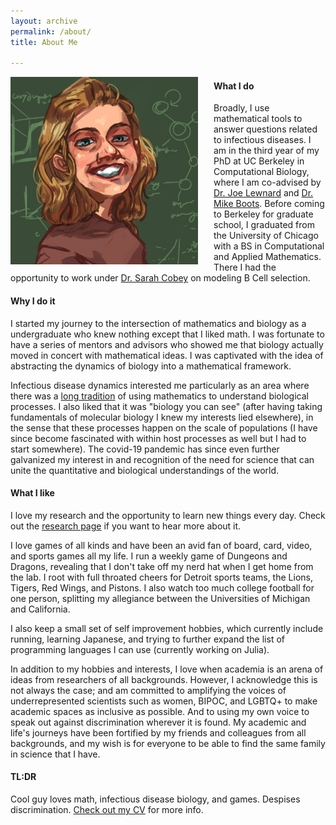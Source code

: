 ```yaml
---
layout: archive
permalink: /about/
title: About Me

---
```


<img src="/images/graham.png" alt="A picture" style="float:left;padding-right:25px;width:300px;height:300px;">

#### What I do
Broadly, I use mathematical tools to answer questions related to infectious diseases. I am in the third year of my PhD at UC Berkeley in Computational Biology, where I am co-advised by <a href="https://publichealth.berkeley.edu/people/joseph-lewnard/" target="_blank">Dr. Joe Lewnard</a> and <a href="https://bootslab.org/" target="_blank">Dr. Mike Boots</a>. Before coming to Berkeley for graduate school, I graduated from the University of Chicago with a BS in Computational and Applied Mathematics. There I had the opportunity to work under <a href="https://cobeylab.uchicago.edu/" target="_blank">Dr. Sarah Cobey</a> on modeling B Cell selection.

#### Why I do it
I started my journey to the intersection of mathematics and biology as a undergraduate who knew nothing except that I liked math. I was fortunate to have a series of mentors and advisors who showed me that biology actually moved in concert with mathematical ideas. I was captivated with the idea of abstracting the dynamics of biology into a mathematical framework.

Infectious disease dynamics interested me particularly as an area where there was a <a href="https://doi.org/10.1098/rspa.1927.0118"  target="_blank">long tradition</a> of using mathematics to understand biological processes. I also liked that it was "biology you can see" (after having taking fundamentals of molecular biology I knew my interests lied elsewhere), in the sense that these processes happen on the scale of populations (I have since become fascinated with within host processes as well but I had to start somewhere). The covid-19 pandemic has since even further galvanized my interest in and recognition of the need for science that can unite the quantitative and biological understandings of the world.

#### What I like
I love my research and the opportunity to learn new things every day. Check out the <a href="../research/">research page</a> if you want to hear more about it.

I love games of all kinds and have been an avid fan of board, card, video, and sports games all my life. I run a weekly game of Dungeons and Dragons, revealing that I don't take off my nerd hat when I get home from the lab. I root with full throated cheers for Detroit sports teams, the Lions, Tigers, Red Wings, and Pistons. I also watch too much college football for one person, splitting my allegiance between the Universities of Michigan and California.

I also keep a small set of self improvement hobbies, which currently include running, learning Japanese, and trying to further expand the list of programming languages I can use (currently working on Julia).

In addition to my hobbies and interests, I love when academia is an arena of ideas from researchers of all backgrounds. However, I acknowledge this is not always the case; and am committed to amplifying the voices of underrepresented scientists such as women, BIPOC, and LGBTQ+ to make academic spaces as inclusive as possible. And to using my own voice to speak out against discrimination wherever it is found. My academic and life's journeys have been fortified by my friends and colleagues from all backgrounds, and my wish is for everyone to be able to find the same family in science that I have.

#### TL:DR
Cool guy loves math, infectious disease biology, and games. Despises discrimination. <a href="../docs/GrahamNorthrupCV2020.pdf" target="_blank">Check out my CV</a> for more info.
